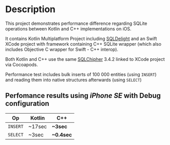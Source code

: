 # Description

This project demonstrates performance difference regarding SQLite operations between Kotlin and C++ implementations on iOS.

It contains Kotlin Multiplatform Project including [SQLDelight](https://github.com/cashapp/sqldelight) and an Swift XCode project with framework containing C++ SQLite wrapper (which also includes Objective C wrapper for Swift - C++ interop).

Both Kotlin and C++ use the same [SQLChipher](https://github.com/sqlcipher/sqlcipher) 3.4.2 linked to XCode project via Cocoapods.

Performance test includes bulk inserts of 100 000 entities (using `INSERT`) and reading them into native structures afterwards (using `SELECT`)

## Perfomance results using _iPhone SE_ with Debug configuration

|  Op      | Kotlin | C++         |
| -------- | -------| ----------- |
| `INSERT` | ~17sec | **~3sec**   |
| `SELECT` | ~3sec  | **~0.4sec** |


